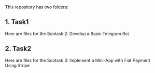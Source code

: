 This repository has two folders:
## 1. Task1
Here are files for the Subtask 2: Develop a Basic Telegram Bot
## 2. Task2
Here are files for the Subtask 3: Implement a Mini-App with Fiat Payment Using Stripe
